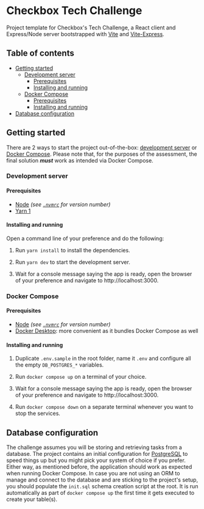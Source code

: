# Checkbox Tech Challenge <!-- omit in toc -->

Project template for Checkbox's Tech Challenge, a React client and Express/Node server bootstrapped with [Vite](https://vitejs.dev/) and [Vite-Express](https://github.com/szymmis/vite-express).

## Table of contents <!-- omit in toc -->

- [Getting started](#getting-started)
  - [Development server](#development-server)
    - [Prerequisites](#prerequisites)
    - [Installing and running](#installing-and-running)
  - [Docker Compose](#docker-compose)
    - [Prerequisites](#prerequisites-1)
    - [Installing and running](#installing-and-running-1)
- [Database configuration](#database-configuration)

## Getting started

There are 2 ways to start the project out-of-the-box: [development server](#development-server) or [Docker Compose](#docker-compose). Please note that, for the purposes of the assessment, the final solution **_must_** work as intended via Docker Compose.

### Development server

#### Prerequisites

- [Node](https://nodejs.org/en/) _(see [`.nvmrc`](.nvmrc) for version number)_
- [Yarn 1](https://classic.yarnpkg.com/lang/en/)

#### Installing and running

Open a command line of your preference and do the following:

1. Run `yarn install` to install the dependencies.

2. Run `yarn dev` to start the development server.

3. Wait for a console message saying the app is ready, open the browser of your preference and navigate to http://localhost:3000.

### Docker Compose

#### Prerequisites

- [Node](https://nodejs.org/en/) _(see [`.nvmrc`](.nvmrc) for version number)_
- [Docker Desktop](https://docs.docker.com/desktop/): more convenient as it bundles Docker Compose as well

#### Installing and running

1. Duplicate `.env.sample` in the root folder, name it `.env` and configure all the empty `DB_POSTGRES_*` variables.

2. Run `docker compose up` on a terminal of your choice.

3. Wait for a console message saying the app is ready, open the browser of your preference and navigate to http://localhost:3000.

4. Run `docker compose down` on a separate terminal whenever you want to stop the services.

## Database configuration

The challenge assumes you will be storing and retrieving tasks from a database. The project contains an initial configuration for [PostgreSQL](https://www.postgresql.org/) to speed things up but you might pick your system of choice if you prefer. Either way, as mentioned before, the application should work as expected when running Docker Compose.
In case you are not using an ORM to manage and connect to the database and are sticking to the project's setup, you should populate the `init.sql` schema creation script at the root. It is run automatically as part of `docker compose up` the first time it gets executed to create your table(s).
